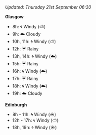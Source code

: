 *Updated: Thursday 21st September 06:30*

**Glasgow**

* 8h: :cyclone: Windy (:partly_sunny:)
* 9h: :cloud: Cloudy
* 10h, 11h: :cyclone: Windy (:partly_sunny:)
* 12h: :umbrella: Rainy
* 13h, 14h: :cyclone: Windy (:cloud:)
* 15h: :umbrella: Rainy
* 16h: :cyclone: Windy (:cloud:)
* 17h: :umbrella: Rainy
* 18h: :cyclone: Windy (:cloud:)
* 19h: :cloud: Cloudy

**Edinburgh**

* 8h - 11h: :cyclone: Windy (:sunny:)
* 12h - 17h: :cyclone: Windy (:partly_sunny:)
* 18h, 19h: :cyclone: Windy (:sunny:)
